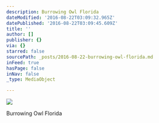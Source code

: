 ```yaml
---
description: Burrowing Owl Florida
dateModified: '2016-08-22T03:09:32.965Z'
datePublished: '2016-08-22T03:09:45.609Z'
title: ''
author: []
publisher: {}
via: {}
starred: false
sourcePath: _posts/2016-08-22-burrowing-owl-florida.md
inFeed: true
hasPage: false
inNav: false
_type: MediaObject

---
```

![](https://the-grid-user-content.s3-us-west-2.amazonaws.com/51173530-6dcd-4b4d-aeb5-11062a73882f.jpg)

Burrowing Owl Florida